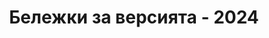 ---
title: Бележки за версията - 2024
type: docs
weight: 9
url: /bg/java/beliozhki-za-versiyata-2024/
---